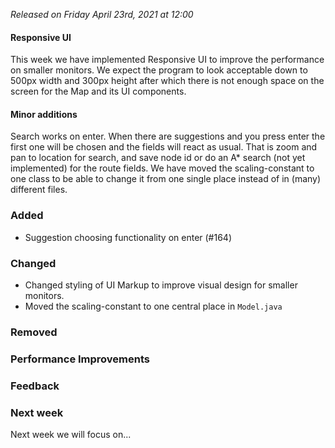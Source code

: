 _Released on Friday April 23rd, 2021 at 12:00_

#### Responsive UI
This week we have implemented Responsive UI to improve the performance on smaller monitors. We expect the program to look acceptable down to 500px width and 300px height after which there is not enough space on the screen for the Map and its UI components.


#### Minor additions
Search works on enter. When there are suggestions and you press enter the first one will be chosen and the fields will react as usual. That is zoom and pan to location for search, and save node id or do an A* search (not yet implemented) for the route fields.
We have moved the scaling-constant to one class to be able to change it from one single place instead of in (many) different files.

### Added

- Suggestion choosing functionality on enter (#164) 

### Changed

- Changed styling of UI Markup to improve visual design for smaller monitors.
- Moved the scaling-constant to one central place in `Model.java`

### Removed

### Performance Improvements

### Feedback

### Next week

Next week we will focus on...
